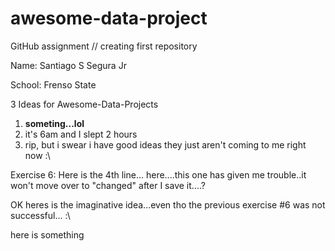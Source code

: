 # awesome-data-project
GitHub assignment // creating first repository


Name: Santiago S Segura Jr

School: Frenso State

3 Ideas for Awesome-Data-Projects


1. **someting...lol**
2. it's 6am and I slept 2 hours
3. rip, but i swear i have good ideas they just aren't coming to me right now :\



Exercise 6: Here is the 4th line... here....this one has given me trouble..it won't move over to "changed" after I save it....?






OK heres is the imaginative idea...even tho the previous exercise #6 was not successful... :\

here is something